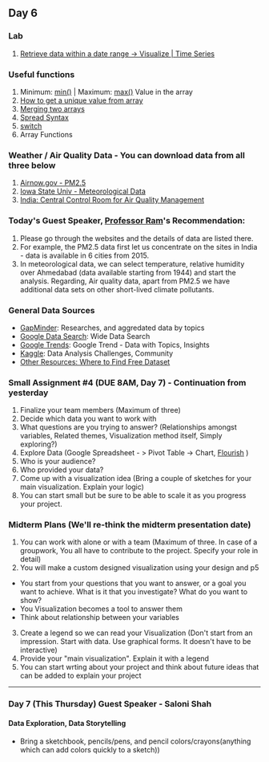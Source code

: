 ## Day 6

### Lab
1. [Retrieve data within a date range -> Visualize | Time Series](https://editor.p5js.org/lee.inhye/sketches/xHi7AX46A) 

### Useful functions 
1. Minimum: [min()](https://p5js.org/reference/#/p5/min) | Maximum: [max()](https://p5js.org/reference/#/p5/max) Value in the array
2. [How to get a unique value from array](https://appdividend.com/2022/01/28/how-to-get-distinct-values-from-array-in-javascript/)
3. [Merging two arrays](https://developer.mozilla.org/en-US/docs/Web/JavaScript/Reference/Global_Objects/Array/concat)
4. [Spread Syntax](https://developer.mozilla.org/en-US/docs/Web/JavaScript/Reference/Operators/Spread_syntax)
5. [switch](https://developer.mozilla.org/en-US/docs/Web/JavaScript/Reference/Statements/switch)
6. Array Functions 

### Weather / Air Quality Data - You can download data from all three below
1. [Airnow.gov - PM2.5](https://www.airnow.gov/international/us-embassies-and-consulates/) 
2. [Iowa State Univ - Meteorological Data](https://mesonet.agron.iastate.edu/request/download.phtml?network=IN__ASOS#) 
3. [India: Central Control Room for Air Quality Management](https://app.cpcbccr.com/ccr/#/caaqm-dashboard-all/caaqm-landing/data)

### Today's Guest Speaker, [Professor Ram](https://www.prl.res.in/~ram/)'s Recommendation: 
1. Please go through the websites and the details of data are listed there.
2. For example, the PM2.5 data first let us concentrate on the sites in India - data is available in 6 cities from 2015.
3. In meteorological data, we can select temperature, relative humidity over Ahmedabad (data available starting from 1944) and start the analysis.
Regarding, Air quality data, apart from PM2.5 we have additional data sets on other short-lived climate pollutants.

### General Data Sources
- [GapMinder](https://www.gapminder.org/): Researches, and aggredated data by topics
- [Google Data Search](https://datasetsearch.research.google.com/): Wide Data Search 
- [Google Trends](https://trends.google.com/trends/): Google Trend - Data with Topics, Insights
- [Kaggle](https://www.kaggle.com/): Data Analysis Challenges, Community
- [Other Resources: Where to Find Free Dataset](https://careerfoundry.com/en/blog/data-analytics/where-to-find-free-datasets/)

### Small Assignment #4 (DUE 8AM, Day 7) - Continuation from yesterday
1. Finalize your team members (Maximum of three) 
2. Decide which data you want to work with
3. What questions are you trying to answer? (Relationships amongst variables, Related themes, Visualization method itself, Simply exploring?)
4. Explore Data (Google Spreadsheet - > Pivot Table -> Chart, [Flourish](https://flourish.studio/) ) 
5. Who is your audience? 
6. Who provided your data? 
7. Come up with a visualization idea (Bring a couple of sketches for your main visualization. Explain your logic)
8. You can start small but be sure to be able to scale it as you progress your project.

### Midterm Plans (We'll re-think the midterm presentation date) 
1. You can work with alone or with a team (Maximum of three. In case of a groupwork, You all have to contribute to the project. Specify your role in detail) 
2. You will make a custom designed visualization using your design and p5
- You start from your questions that you want to answer, or a goal you want to achieve. What is it that you investigate? What do you want to show?
- You Visualization becomes a tool to answer them 
- Think about relationship between your variables
3. Create a legend so we can read your Visualization (Don't start from an impression. Start with data. Use graphical forms. It doesn't have to be interactive)
4. Provide your "main visualization". Explain it with a legend
5. You can start wrting about your project and think about future ideas that can be added to explain your project
------

### Day 7 (This Thursday) Guest Speaker - Saloni Shah
#### Data Exploration, Data Storytelling
- Bring a sketchbook, pencils/pens, and pencil colors/crayons(anything which can add colors quickly to a sketch))
